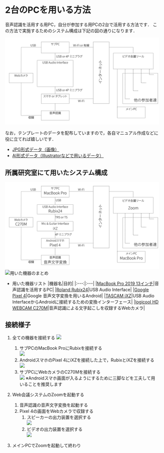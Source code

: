 # 2台のPCを用いる方法
音声認識を活用する用PC，自分が参加する用PCの2台で活用する方法です．
この方法で実施するためのシステム構成は下記の図の通りになります．

![接続イメージのテンプレ](fig/template/Template_Using_2pc-JP.jpg)


なお，テンプレートのデータを配布していますので，各自マニュアル作成などに役に立てれば嬉しいです．
  - [JPG形式データ（画像）](fig/template/Template_Using_2pc-JP.jpg)
  - [AI形式データ（Illustratorなどで用いるデータ）](fig/template/Template_Using_2pc-JP.ai)


## 所属研究室にて用いたシステム構成
![システム構成](fig/Using_2pc_ThetaAkihisa-JP.jpg)
![用いた機器のまとめ](fig/Sample/01-Before.jpg)

- 用いた機器リスト
  |機器名|目的|
  |:---:|:---|
  |[MacBook Pro 2019 13インチ](https://support.apple.com/kb/SP795?viewlocale=ja_JP&locale=ja_JP)|音声認識を活用するPC|
  |[Roland Rubix24](https://www.roland.com/jp/products/rubix24/)|USB Audio Interface|
  |[Google Pixel 4](https://store.google.com/jp/product/pixel_4)|Google 音声文字変換を用いるAndroid|
  |[TASCAM iXZ](https://tascam.jp/jp/product/ixz/top)|USB Audio InterfaceからAndroidに接続するための変換インターフェース|
  |[logicool HD WEBCAM C270M](https://www.logicool.co.jp/ja-jp/product/hd-webcam-c270h#specification-tabular)|音声認識による文字起こしを収録するWebカメラ|
  
## 接続様子
1. 全ての機器を接続する
![](fig/Sample/01-After.jpg)
    1. サブPCのMacBook ProにRubixを接続する  
      ![](fig/Sample/AudioInterface.jpg)
    1. AndroidスマホのPixel 4にiXZを接続した上で，RubixとiXZを接続する  
      ![](fig/Sample/iXZ.jpg)
    1. サブPCにWebカメラのC270Mを接続する  
      ![](fig/Sample/WebCam.jpg)
        ※Androidスマホ画面が入るようにするために三脚などを工夫して用いることを推奨します
    

1. Web会議システムのZoomを起動する
    1. 音声認識の音声文字変換を起動する
    1. Pixel 4の画面をWebカメラで収録する
        1. スピーカーの出力装置を選択する  
    ![](https://github.com/DigitalNatureGroup/Remote_Voice_Recognition/blob/master/case/fig/Sample/SelectSound.gif)  
        1. ビデオの出力装置を選択する  
    ![](https://github.com/DigitalNatureGroup/Remote_Voice_Recognition/blob/master/case/fig/Sample/SelectWebCamera.gif)
    
    
1. メインPCでZoomを起動して終わり
